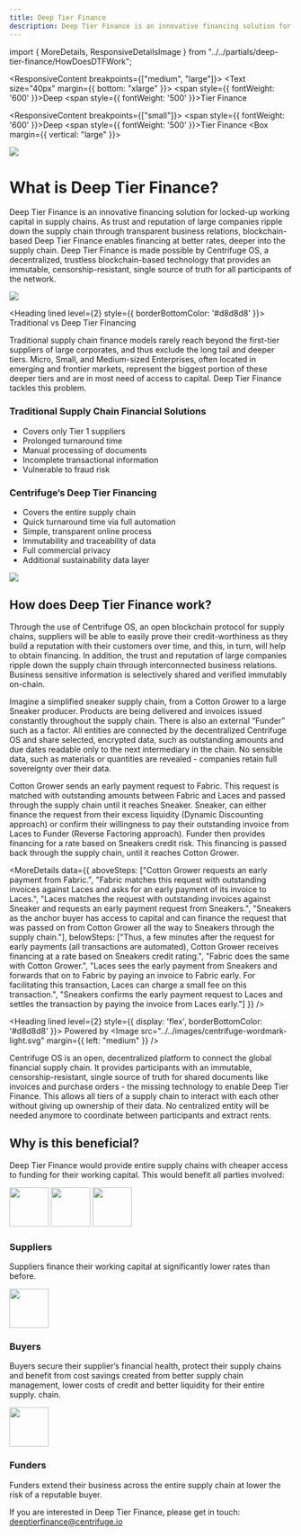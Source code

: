 ```yaml
---
title: Deep Tier Finance
description: Deep Tier Finance is an innovative financing solution for locked-up working capital in supply chains.
---
```


<!-- Imports -->

import { MoreDetails, ResponsiveDetailsImage } from "../../partials/deep-tier-finance/HowDoesDTFWork";

<!-- What -->
<FullWidthSection>
<Row>
<Col span={6} align="start">

<ResponsiveContent breakpoints={["medium", "large"]}>
<Text size="40px" margin={{ bottom: "xlarge" }}>
<span style={{ fontWeight: '600' }}>Deep </span>
<span style={{ fontWeight: '500' }}>Tier </span>
Finance
</Text>
</ResponsiveContent>

<ResponsiveContent breakpoints={["small"]}>
<Text size="40px">
<span style={{ fontWeight: '600' }}>Deep </span>
<span style={{ fontWeight: '500' }}>Tier </span>
Finance
</Text>
<Box margin={{ vertical: "large" }}>

![](../../images/deep-tier-finance/graph_circle.svg)

</Box>
</ResponsiveContent>

# What is Deep Tier Finance?

Deep Tier Finance is an innovative financing solution for locked-up working capital in supply chains. As trust and reputation of large companies ripple down the supply chain through transparent business relations, blockchain-based Deep Tier Finance enables financing at better rates, deeper into the supply chain. Deep Tier Finance is made possible by Centrifuge OS, a decentralized, trustless blockchain-based technology that provides an immutable, censorship-resistant, single source of truth for all participants of the network.

</Col>
<ResponsiveContent breakpoints={["medium", "large"]}>
<Col span={1} />
<Col span={5}>

![](../../images/deep-tier-finance/graph_circle.svg)


</Col>
</ResponsiveContent>
</Row>
</FullWidthSection>

<!-- Comparison -->
<Box tag="section" background="brand">
<Section>

<Heading lined level={2} style={{ borderBottomColor: '#d8d8d8' }}>
Traditional vs Deep Tier Financing
</Heading>

Traditional supply chain finance models rarely reach beyond the first-tier suppliers of large corporates, and thus exclude the long tail and deeper tiers. Micro, Small, and Medium-sized Enterprises, often located in emerging and frontier markets, represent the biggest portion of these deeper tiers and are in most need of access to capital. Deep Tier Finance tackles this problem.

<Row mt="large">
<Col span={6}>

<Box pad="40px">

### Traditional Supply Chain Financial Solutions

- Covers only Tier 1 suppliers
- Prolonged turnaround time
- Manual processing of documents
- Incomplete transactional information
- Vulnerable to fraud risk

</Box>
</Col>
<Col span={6}>
<Box round background="white" pad="40px">

### Centrifuge’s Deep Tier Financing

- Covers the entire supply chain
- Quick turnaround time via full automation
- Simple, transparent online process
- Immutability and traceability of data
- Full commercial privacy
- Additional sustainability data layer

</Box>
</Col>
</Row>
</Section>
</Box>

<!-- DTF Image -->
<Section>

![](../../images/deep-tier-finance/graph_supplychain.svg)

</Section>

<!-- How -->
<Section>

# How does Deep Tier Finance work?

Through the use of Centrifuge OS, an open blockchain protocol for supply chains, suppliers will be able to easily prove their credit-worthiness as they build a reputation with their customers over time, and this, in turn, will help to obtain financing. In addition, the trust and reputation of large companies ripple down the supply chain through interconnected business relations. Business sensitive information is selectively shared and verified immutably on-chain.

Imagine a simplified sneaker supply chain, from a Cotton Grower to a large Sneaker producer. Products are being delivered and invoices issued constantly throughout the supply chain. There is also an external “Funder” such as a factor. All entities are connected by the decentralized Centrifuge OS and share selected, encrypted data, such as outstanding amounts and due dates readable only to the next intermediary in the chain. No sensible data, such as materials or quantities are revealed - companies retain full sovereignty over their data.

Cotton Grower sends an early payment request to Fabric. This request is matched with outstanding amounts between Fabric and Laces and passed through the supply chain until it reaches Sneaker. Sneaker, can either finance the request from their excess liquidity (Dynamic Discounting approach) or confirm their willingness to pay their outstanding invoice from Laces to Funder (Reverse Factoring approach). Funder then provides financing for a rate based on Sneakers credit risk. This financing is passed back through the supply chain, until it reaches Cotton Grower.

</Section>

<Section>
<ResponsiveDetailsImage data={{ aboveImage: "Financing requests and outstanding amounts are matched and passed through the supply chain", belowImage: "Financing at lower rates and excess liquidity is passed back through the supply chain" }} />
</Section>

<MoreDetails data={{ aboveSteps: ["Cotton Grower requests an early payment from Fabric.", "Fabric matches this request with outstanding invoices against Laces and asks for an early payment of its invoice  to Laces.", "Laces  matches the request with outstanding invoices against Sneaker and requests an early payment request from Sneakers.", "Sneakers as the anchor buyer has access to capital and can finance the request that was passed on from Cotton Grower all the way to Sneakers through the supply chain."], belowSteps: ["Thus, a few minutes after the request for early payments (all transactions are automated), Cotton Grower receives financing at a rate based on Sneakers credit rating.", "Fabric does the same with Cotton Grower.", "Laces sees the early payment from Sneakers and forwards that on to Fabric by paying an invoice to Fabric early. For facilitating this transaction, Laces can charge a small fee on this transaction.", "Sneakers confirms the early payment request to Laces and settles the transaction by paying the invoice from Laces early."] }} />

<!-- Powered by Centrifuge -->
<Box tag="section" background="black">
<Section>

<Heading lined level={2} style={{ display: 'flex', borderBottomColor: '#d8d8d8' }}>
Powered by <Image src="../../images/centrifuge-wordmark-light.svg" margin={{ left: "medium" }} />
</Heading>

Centrifuge OS is an open, decentralized platform to connect the global financial supply chain. It provides participants with an immutable, censorship-resistant, single source of truth for shared documents like invoices and purchase orders - the missing technology to enable Deep Tier Finance. This allows all tiers of a supply chain to interact with each other without giving up ownership of their data. No centralized entity will be needed anymore to coordinate between participants and extract rents.

</Section>
</Box>

<!-- Benefits -->
<Section style={{ marginBottom: "0" }}>

# Why is this beneficial?

Deep Tier Finance would provide entire supply chains with cheaper access to funding for their working capital. This would benefit all parties involved:

</Section>
<FullWidthSection style={{ marginTop: "0" }}>
<Row>
<Col span={4} align="start">
<Box direction="row" gap="small" margin={{ top: "large", bottom: "small" }}>
<Image src="../../images/deep-tier-finance/suppliers_1.svg" height="70" />
<Image src="../../images/deep-tier-finance/suppliers_2.svg" height="70" />
<Image src="../../images/deep-tier-finance/suppliers_3.svg" height="70" />
</Box>

### Suppliers

Suppliers finance their working capital at significantly lower rates than before.

</Col>
<Col span={4} align="start">
<Box direction="row" gap="small" margin={{ top: "large", bottom: "small" }}>
<Image src="../../images/deep-tier-finance/buyers.svg" height="70" />
</Box>

### Buyers

Buyers secure their supplier’s financial health, protect their supply chains and benefit from cost savings created from better supply chain management, lower costs of credit and better liquidity for their entire supply. chain.

</Col>
<Col span={4} align="start">
<Box direction="row" gap="small" margin={{ top: "large", bottom: "small" }}>
<Image src="../../images/deep-tier-finance/funders.svg" height="70" />
</Box>

### Funders

Funders extend their business across the entire supply chain at lower the risk of a reputable buyer.

</Col>
</Row>
</FullWidthSection>

<!-- Contact -->
<Section margin={{ bottom: "xlarge" }}>
<Heading lined margin={{ bottom: "xlarge" }} style={{ paddingBottom: "0" }} />
<Text size="20px" alignSelf="center">If you are interested in Deep Tier Finance,</Text>
<Text size="20px" alignSelf="center">please get in touch: <a href="mailto:deeptierfinance@centrifuge.io">deeptierfinance@centrifuge.io</a></Text>
</Section>
